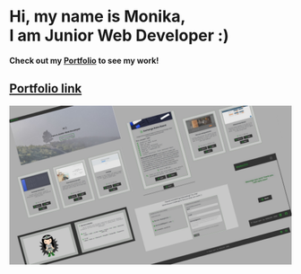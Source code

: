 # Hi, my name is **Monika**, <br /> I am Junior Web Developer :)

**Check out my [Portfolio](https://mono258-portfolio.herokuapp.com/) to see my work!**

## [Portfolio link](https://mono258-portfolio.herokuapp.com/)

![screenshot](https://github.com/MoNo258/MoNo258/raw/master/src/assets/portfolio2.jpg "Portfolio screenshot")



